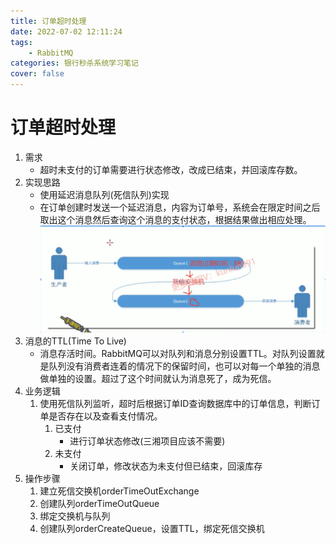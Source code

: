 ```yaml
---
title: 订单超时处理
date: 2022-07-02 12:11:24
tags:
    - RabbitMQ
categories: 银行秒杀系统学习笔记
cover: false
---
```

# 订单超时处理

1. 需求
    - 超时未支付的订单需要进行状态修改，改成已结束，并回滚库存数。
1. 实现思路
    - 使用延迟消息队列(死信队列)实现
    - 在订单创建时发送一个延迟消息，内容为订单号，系统会在限定时间之后取出这个消息然后查询这个消息的支付状态，根据结果做出相应处理。
    ![](../image/DeadMessageExchange/死信交换机原理.png)
1. 消息的TTL(Time To Live)
    - 消息存活时间。RabbitMQ可以对队列和消息分别设置TTL。对队列设置就是队列没有消费者连着的情况下的保留时间，也可以对每一个单独的消息做单独的设置。超过了这个时间就认为消息死了，成为死信。
1. 业务逻辑
    1. 使用死信队列监听，超时后根据订单ID查询数据库中的订单信息，判断订单是否存在以及查看支付情况。
        1. 已支付
            - 进行订单状态修改(三湘项目应该不需要)
        1. 未支付
            - 关闭订单，修改状态为未支付但已结束，回滚库存
1. 操作步骤
    1. 建立死信交换机orderTimeOutExchange
    1. 创建队列orderTimeOutQueue
    1. 绑定交换机与队列
    1. 创建队列orderCreateQueue，设置TTL，绑定死信交换机